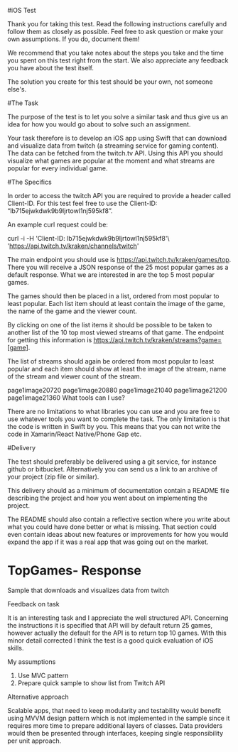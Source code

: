 
#iOS Test

Thank you for taking this test. Read the following instructions carefully and follow them as closely as possible. Feel free to ask question or make your own assumptions. If you do, document them!

We recommend that you take notes about the steps you take and the time you spent on this test right from the start. We also appreciate any feedback you have about the test itself.

The solution you create for this test should be your own, not someone else's.

#The Task

The purpose of the test is to let you solve a similar task and thus give us an idea for how you would go about to solve such an assignment.

Your task therefore is to develop an iOS app using Swift that can download and visualize data from twitch (a streaming service for gaming content). The data can be fetched from the twitch.tv API. Using this API you should visualize what games are popular at the moment and what streams are popular for every individual game.

#The Specifics

In order to access the twitch API you are required to provide a header called Client-ID. For this test feel free to use the Client-ID: “lb715ejwkdwk9b9ljrtowl1nj595kf8”.

An example curl request could be:

curl -i -H 'Client-ID: lb715ejwkdwk9b9ljrtowl1nj595kf8'\ 'https://api.twitch.tv/kraken/channels/twitch'

The main endpoint you should use is https://api.twitch.tv/kraken/games/top. There you will receive a JSON response of the 25 most popular games as a default response. What we are interested in are the top 5 most popular games.

The games should then be placed in a list, ordered from most popular to least popular. Each list item should at least contain the image of the game, the name of the game and the viewer count.

By clicking on one of the list items it should be possible to be taken to another list of the 10 top most viewed streams of that game. The endpoint for getting this information is https://api.twitch.tv/kraken/streams?game=[game].

The list of streams should again be ordered from most popular to least popular and each item should show at least the image of the stream, name of the stream and viewer count of the stream.

page1image20720  page1image20880  page1image21040  page1image21200 page1image21360
What tools can I use?

There are no limitations to what libraries you can use and you are free to use whatever tools you want to complete the task.
The only limitation is that the code is written in Swift by you. This means that you can not write the code in Xamarin/React Native/Phone Gap etc.

#Delivery

The test should preferably be delivered using a git service, for instance github or bitbucket. Alternatively you can send us a link to an archive of your project (zip file or similar).

This delivery should as a minimum of documentation contain a README file describing the project and how you went about on implementing the project.

The README should also contain a reflective section where you write about what you could have done better or what is missing. That section could even contain ideas about new features or improvements for how you would expand the app if it was a real app that was going out on the market.


# TopGames- Response
Sample that downloads and visualizes data from twitch 

Feedback on task

It is an interesting task and I appreciate the well structured API. Concerning the instructions it is specified that API will by default return 25 games, however actually the default for the API is to return top 10 games. With this minor detail corrected I think the test is a good quick evaluation of iOS skills.

My assumptions

1. Use MVC pattern
2. Prepare quick sample to show list from Twitch API

Alternative approach

Scalable apps, that need to keep modularity and testability would benefit using MVVM design pattern which is not implemented in the sample since it requires more time to prepare additional layers of classes. Data providers would then be presented through interfaces, keeping single responsibility per unit approach.
